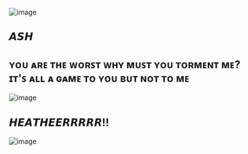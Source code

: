 

![image](https://github.com/user-attachments/assets/6a995d73-1f61-457d-81c2-a524f6f850ef)
## 𝘼𝙎𝙃 

## ʏᴏᴜ ᴀʀᴇ ᴛʜᴇ ᴡᴏʀꜱᴛ ᴡʜʏ ᴍᴜꜱᴛ ʏᴏᴜ ᴛᴏʀᴍᴇɴᴛ ᴍᴇ? ɪᴛ'ꜱ ᴀʟʟ ᴀ ɢᴀᴍᴇ ᴛᴏ ʏᴏᴜ ʙᴜᴛ ɴᴏᴛ ᴛᴏ ᴍᴇ

![image](https://github.com/user-attachments/assets/c62704aa-eb0c-428a-9e1c-1ee6ac1dcaf9)

## 𝙃𝙀𝘼𝙏𝙃𝙀𝙀𝙍𝙍𝙍𝙍𝙍!!

![image](https://github.com/user-attachments/assets/6a995d73-1f61-457d-81c2-a524f6f850ef)
